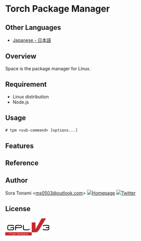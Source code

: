 # Torch Package Manager

## Other Languages
- [Japanese - 日本語](https://github.com/ms0503/space/blob/master/README.md)

## Overview
Space is the package manager for Linux.

## Requirement
- Linux distribution
- Node.js

## Usage
`# tpm <sub-command> [options...]`

## Features

## Reference

## Author
Sora Tonami &lt;ms0503@outlook.com&gt;
<img src="https://forum.ngri.jp/res/logo.png" height="15" />[Homepage](https://www.ngri.jp/)
<img src="https://abs.twimg.com/favicons/twitter.ico" height="15" />[Twitter](https://twitter.com/ms0503_/)

## License
<a href="https://www.gnu.org/licenses/gpl-3.0.html">![png](https://github.com/ms0503/space/blob/master/resources/license-logos-by-christian-candena-cc-by.png)</a>

